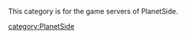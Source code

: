 This category is for the game servers of PlanetSide.

[category:PlanetSide](category:PlanetSide.md)
